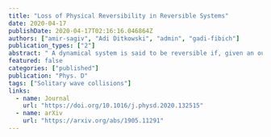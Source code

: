 ```yaml
---
title: "Loss of Physical Reversibility in Reversible Systems"
date: 2020-04-17
publishDate: 2020-04-17T02:16:16.046864Z
authors: ["amir-sagiv", "Adi Ditkowski", "admin", "gadi-fibich"]
publication_types: ["2"]
abstract: " A dynamical system is said to be reversible if, given an output, the input can always be recovered in a well-posed manner. Nevertheless, we argue that reversible systems that have a time-reversal symmetry, such as the Nonlinear Schrödinger equation and the phi-4 equation can become _physically irreversible_. By this, we mean that realistically-small experimental errors in measuring the output can lead to dramatic differences between the recovered input and the original one. The loss of reversibility reveals a natural arrow of time, reminiscent of the thermodynamic one, which is the direction in which the radiation is emitted outward. Our results are relevant to imaging and reversal applications in nonlinear optics."
featured: false
categories: ["published"]
publication: "Phys. D"
tags: ["Solitary wave collisions"]
links:
  - name: Journal
    url: "https://doi.org/10.1016/j.physd.2020.132515"
  - name: arXiv
    url: "https://arxiv.org/abs/1905.11291"
---
```

